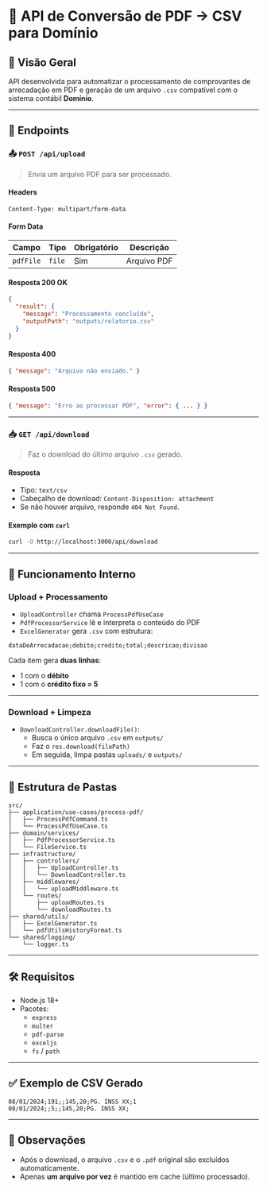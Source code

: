 # 📄 API de Conversão de PDF  → CSV para Domínio

## 📌 Visão Geral

API desenvolvida para automatizar o processamento de comprovantes de arrecadação em PDF e geração de um arquivo `.csv` compatível com o sistema contábil **Domínio**.

---

## 🔗 Endpoints

### 📤 `POST /api/upload`

> Envia um arquivo PDF para ser processado.

#### Headers
```http
Content-Type: multipart/form-data
```

#### Form Data
| Campo     | Tipo   | Obrigatório | Descrição                                |
|-----------|--------|-------------|--------------------------------------------|
| `pdfFile` | `file` | Sim         | Arquivo PDF     |

#### Resposta 200 OK
```json
{
  "result": {
    "message": "Processamento concluído",
    "outputPath": "outputs/relatorio.csv"
  }
}
```

#### Resposta 400
```json
{ "message": "Arquivo não enviado." }
```

#### Resposta 500
```json
{ "message": "Erro ao processar PDF", "error": { ... } }
```

---

### 📥 `GET /api/download`

> Faz o download do último arquivo `.csv` gerado.

#### Resposta
- Tipo: `text/csv`
- Cabeçalho de download: `Content-Disposition: attachment`
- Se não houver arquivo, responde `404 Not Found`.

#### Exemplo com `curl`
```bash
curl -O http://localhost:3000/api/download
```

---

## 🔧 Funcionamento Interno

### Upload + Processamento

- `UploadController` chama `ProcessPdfUseCase`
- `PdfProcessorService` lê e interpreta o conteúdo do PDF
- `ExcelGenerator` gera `.csv` com estrutura:

```
dataDeArrecadacao;debito;credito;total;descricao;divisao
```

Cada item gera **duas linhas**:
- 1 com o **débito**
- 1 com o **crédito fixo = 5**

---

### Download + Limpeza

- `DownloadController.downloadFile()`:
  - Busca o único arquivo `.csv` em `outputs/`
  - Faz o `res.download(filePath)`
  - Em seguida, limpa pastas `uploads/` e `outputs/`

---

## 📁 Estrutura de Pastas

```
src/
├── application/use-cases/process-pdf/
│   ├── ProcessPdfCommand.ts
│   └── ProcessPdfUseCase.ts
├── domain/services/
│   ├── PdfProcessorService.ts
│   └── FileService.ts
├── infrastructure/
│   ├── controllers/
│   │   ├── UploadController.ts
│   │   └── DownloadController.ts
│   ├── middlewares/
│   │   └── uploadMiddleware.ts
│   └── routes/
│       ├── uploadRoutes.ts
│       └── downloadRoutes.ts
├── shared/utils/
│   ├── ExcelGenerator.ts
│   └── pdfUtilsHistoryFormat.ts
└── shared/logging/
    └── logger.ts
```

---

## 🛠️ Requisitos

- Node.js 18+
- Pacotes:
  - `express`
  - `multer`
  - `pdf-parse`
  - `exceljs`
  - `fs` / `path`

---

## ✅ Exemplo de CSV Gerado

```csv
08/01/2024;191;;145,20;PG. INSS XX;1
08/01/2024;;5;;145,20;PG. INSS XX;
```

---

## 📌 Observações

- Após o download, o arquivo `.csv` e o `.pdf` original são excluídos automaticamente.
- Apenas **um arquivo por vez** é mantido em cache (último processado).

